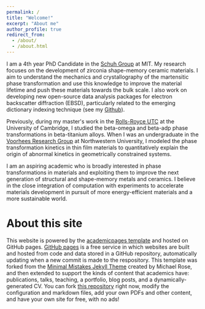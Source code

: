 ```yaml
---
permalink: /
title: "Welcome!"
excerpt: "About me"
author_profile: true
redirect_from: 
  - /about/
  - /about.html
---
```


I am a 4th year PhD Candidate in the [Schuh Group](http://schuh.mit.edu/) at MIT. My research focuses on the development of zirconia shape-memory ceramic materials. I aim to understand the mechanics and crystallography of the martensitic phase transformation and use this knowledge to improve the material lifetime and push these materials towards the bulk scale. I also work on developing new open-source data analysis packages for electron backscatter diffraction (EBSD), particularly related to the emerging dictionary indexing technique (see my [Github](https://github.com/epang22/)).

Previously, during my master's work in the [Rolls-Royce UTC](https://www.rrutc.msm.cam.ac.uk/) at the University of Cambridge, I studied the beta-omega and beta-adp phase transformations in beta-titanium alloys. When I was an undergraduate in the [Voorhees Research Group](http://speedy.ms.northwestern.edu/) at Northwestern University, I modeled the phase transformation kinetics in thin film materials to quantitatively explain the origin of abnormal kinetics in geometrically constrained systems.

I am an aspiring academic who is broadly interested in phase transformations in materials and exploiting them to improve the next generation of structural and shape-memory metals and ceramics. I believe in the close integration of computation with experiments to accelerate materials development in pursuit of more energy-efficient materials and a more sustainable world.

About this site
======
This website is powered by the [academicpages template](https://github.com/academicpages/academicpages.github.io) and hosted on GitHub pages. [GitHub pages](https://pages.github.com) is a free service in which websites are built and hosted from code and data stored in a GitHub repository, automatically updating when a new commit is made to the respository. This template was forked from the [Minimal Mistakes Jekyll Theme](https://mmistakes.github.io/minimal-mistakes/) created by Michael Rose, and then extended to support the kinds of content that academics have: publications, talks, teaching, a portfolio, blog posts, and a dynamically-generated CV. You can fork [this repository](https://github.com/academicpages/academicpages.github.io) right now, modify the configuration and markdown files, add your own PDFs and other content, and have your own site for free, with no ads! 
